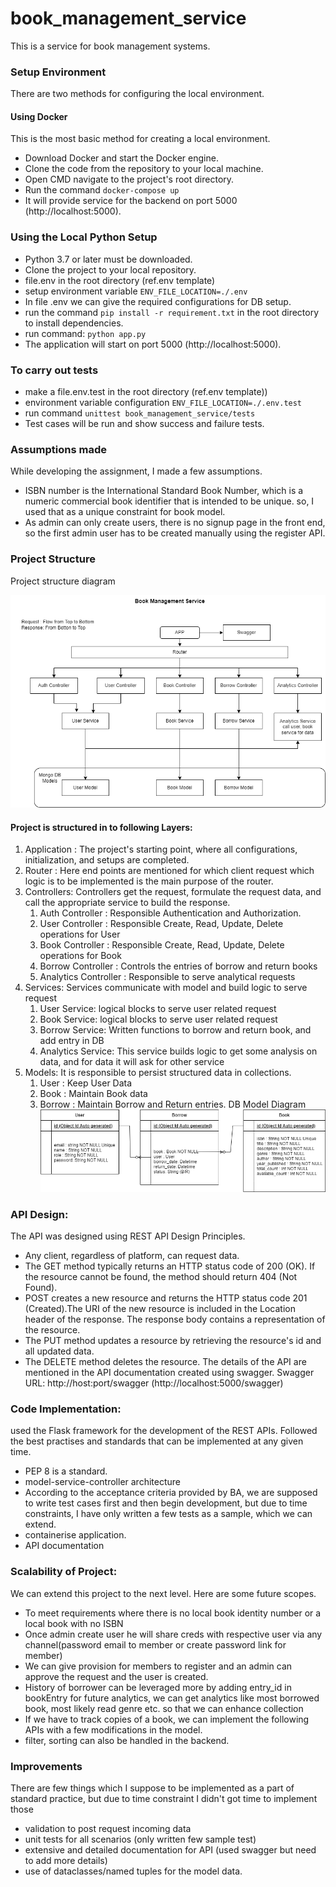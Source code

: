 # book_management_service

This is a service for book management systems.


### Setup Environment
There are two methods for configuring the local environment.

#### Using Docker
This is the most basic method for creating a local environment.

* Download Docker and start the Docker engine.
* Clone the code from the repository to your local machine.
* Open CMD navigate to the project's root directory.
* Run the command `docker-compose up`
* It will provide service for the backend on port 5000 (http://localhost:5000).

### Using the Local Python Setup
* Python 3.7 or later must be downloaded.
* Clone the project to your local repository.
* file.env in the root directory (ref.env template)
* setup environment variable `ENV_FILE_LOCATION=./.env`
* In file .env we can give the required configurations for DB setup.
* run the command `pip install -r requirement.txt` in the root directory to install dependencies.
* run command: `python app.py`
* The application will start on port 5000 (http://localhost:5000).

### To carry out tests
* make a file.env.test in the root directory (ref.env template))
* environment variable configuration `ENV_FILE_LOCATION=./.env.test`
* run command `unittest book_management_service/tests`
* Test cases will be run and show success and failure tests.

### Assumptions made
While developing the assignment, I made a few assumptions.
* ISBN number is the International Standard Book Number, which is a numeric commercial book identifier that is intended to be unique. so, I used that as a unique constraint for book model.
* As admin can only create users, there is no signup page in the front end, so the first admin user has to be created manually using the register API.

### Project Structure
Project structure diagram 

![Project structure diagram](https://github.com/salvieknath18/book_management_service/blob/main/BookManagementService.png?raw=true)

#### Project is structured in to following Layers:
1. Application : The project's starting point, where all configurations, initialization, and setups are completed.
2. Router : Here end points are mentioned for which client request which logic is to be implemented is the main purpose of the router.
3. Controllers:
   Controllers get the request, formulate the request data, and call the appropriate service to build the response.
   1. Auth Controller : Responsible Authentication and Authorization.
   2. User Controller : Responsible Create, Read, Update, Delete operations for User
   3. Book Controller : Responsible Create, Read, Update, Delete operations for Book
   4. Borrow Controller : Controls the entries of borrow and return books
   5. Analytics Controller : Responsible to serve analytical requests
4. Services: Services communicate with model and build logic to serve request
   1. User Service: logical blocks to serve user related request
   2. Book Service: logical blocks to serve user related request
   3. Borrow Service: Written functions to borrow and return book, and add entry in DB
   4. Analytics Service: This service builds logic to get some analysis on data, and for data it will ask for other service
5. Models:
    It is responsible to persist structured data in collections.
   1. User : Keep User Data
   2. Book : Maintain Book data
   3. Borrow : Maintain Borrow and Return entries.
   DB Model Diagram
   ![Project structure diagram](https://github.com/salvieknath18/book_management_service/blob/main/db_model.png?raw=true)
   

### API Design:

The API was designed using REST API Design Principles.

* Any client, regardless of platform, can request data.
* The GET method typically returns an HTTP status code of 200 (OK). If the resource cannot be found, the method should return 404 (Not Found).
* POST creates a new resource and returns the HTTP status code 201 (Created).The URI of the new resource is included in the Location header of the response. The response body contains a representation of the resource.
* The PUT method updates a resource by retrieving the resource's id and all updated data.
* The DELETE method deletes the resource. The details of the API are mentioned in the API documentation created using swagger. Swagger URL: http://host:port/swagger (http://localhost:5000/swagger)


### Code Implementation:

used the Flask framework for the development of the REST APIs. Followed the best practises and standards that can be implemented at any given time.
* PEP 8 is a standard.
* model-service-controller architecture
* According to the acceptance criteria provided by BA, we are supposed to write test cases first and then begin development, but due to time constraints, I have only written a few tests as a sample, which we can extend.
* containerise application.
* API documentation

### Scalability of Project:

We can extend this project to the next level. Here are some future scopes.

* To meet requirements where there is no local book identity number or a local book with no ISBN
* Once admin create user he will share creds with respective user via any channel(password email to member or create password link for member)
* We can give provision for members to register and an admin can approve the request and the user is created.
* History of borrower can be leveraged more by adding entry_id in bookEntry for future analytics, we can get analytics like most borrowed book, most likely read genre etc. so that we can enhance collection
* If we have to track copies of a book, we can implement the following APIs with a few modifications in the model.
* filter, sorting can also be handled in the backend.

### Improvements

There are few things which I suppose to be implemented as a part of standard practice, but due to time constraint I didn't got time to implement those 
   - validation to post request incoming data
   - unit tests for all scenarios (only written few sample test)
   - extensive and detailed documentation for API (used swagger but need to add more details)
   - use of dataclasses/named tuples for the model data.
